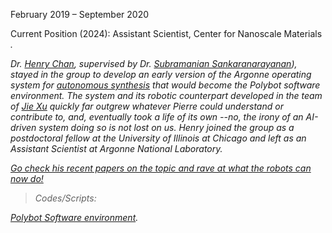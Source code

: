 February 2019 – September 2020

Current Position (2024): Assistant Scientist, Center for Nanoscale Materials <a href="https://www.linkedin.com/in/henry-chan-b38a7215"><i class="fa-brands fa-linkedin-in"></i> </a>  <a href="https://www.anl.gov/profile/henry-chan"><i class="fa-solid fa-blog"> <a href="https://scholar.google.com/citations?user=6hH8R3UAAAAJ&amp;hl=en"><i class="ai ai-google-scholar-square ai-3x"></i></a>. 

Dr. <a href="https://www.anl.gov/profile/henry-chan">Henry Chan</a>, supervised by Dr. <a href="https://www.anl.gov/profile/subramanian-sankaranarayanan">Subramanian Sankaranarayanan</a>), stayed in the group to develop an early version of the Argonne operating system for <a href="https://cnm.anl.gov/pages/polybot">autonomous synthesis</a> that would become the Polybot software environment. The system and its robotic counterpart developed in the team of <a href="https://www.anl.gov/profile/jie-xu">Jie Xu</a> quickly far outgrew whatever Pierre could understand or contribute to, and, eventually took a life of its own --no, the irony of an AI-driven system doing so is not lost on us. Henry joined the group as a postdoctoral fellow at the University of Illinois at Chicago and left as an Assistant Scientist at Argonne National Laboratory.

<a href="https://cnm.anl.gov/pages/polybot">Go check his recent papers on the topic and rave at what the robots can now do!</a>

> Codes/Scripts:

<a href="https://www.anl.gov/partnerships/polybot-an-aiintegrated-robotic-software-environment-anlsf21142"> Polybot Software environment</a>. 